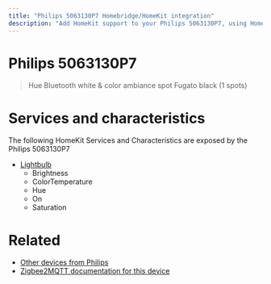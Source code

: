 ```yaml
---
title: "Philips 5063130P7 Homebridge/HomeKit integration"
description: "Add HomeKit support to your Philips 5063130P7, using Homebridge, Zigbee2MQTT and homebridge-z2m."
---
```

<!---
This file has been GENERATED using src/docgen/docgen.ts
DO NOT EDIT THIS FILE MANUALLY!
-->
# Philips 5063130P7
> Hue Bluetooth white & color ambiance spot Fugato black (1 spots)


# Services and characteristics
The following HomeKit Services and Characteristics are exposed by
the Philips 5063130P7

* [Lightbulb](../../light.md)
  * Brightness
  * ColorTemperature
  * Hue
  * On
  * Saturation


# Related
* [Other devices from Philips](../index.md#philips)
* [Zigbee2MQTT documentation for this device](https://www.zigbee2mqtt.io/devices/5063130P7.html)